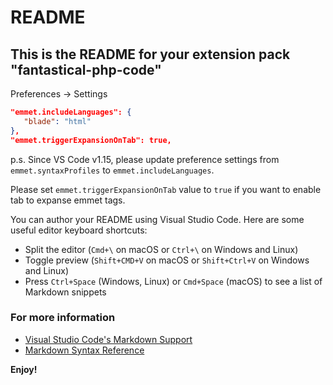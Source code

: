 # README
## This is the README for your extension pack "fantastical-php-code"

 Preferences -> Settings
 ```json
 "emmet.includeLanguages": {
    "blade": "html"
},
"emmet.triggerExpansionOnTab": true,
```

 p.s. Since VS Code v1.15, please update preference settings from `emmet.syntaxProfiles` to `emmet.includeLanguages`.

 Please set `emmet.triggerExpansionOnTab` value to `true` if you want to enable tab to expanse emmet tags.


You can author your README using Visual Studio Code.  Here are some useful editor keyboard shortcuts:

* Split the editor (`Cmd+\` on macOS or `Ctrl+\` on Windows and Linux)
* Toggle preview (`Shift+CMD+V` on macOS or `Shift+Ctrl+V` on Windows and Linux)
* Press `Ctrl+Space` (Windows, Linux) or `Cmd+Space` (macOS) to see a list of Markdown snippets

### For more information
* [Visual Studio Code's Markdown Support](http://code.visualstudio.com/docs/languages/markdown)
* [Markdown Syntax Reference](https://help.github.com/articles/markdown-basics/)

**Enjoy!**
